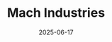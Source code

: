 ---  
layout: startup_page  
title: "Mach Industries"  
id: "machindustries.com"  
permalink: "/machindustriesmachindustries.com06172025/"  
website: "https://www.machindustries.com/"  
funding_round: "Series B"  
funding_amount: "$100M"  
investors: "Khosla Ventures, Bedrock, Sequoia Capital"  
about: "Mach Industries is building a vertically integrated, full-stack industrial base for unmanned warfare. The company delivers modern military speed, scale, and survivability to the U.S. and its allies through its decentralized manufacturing platform, Forge, and a growing portfolio of autonomous defense systems. The funding will accelerate the expansion of its manufacturing platform and drive continued deployment of its core systems."  
markets: "Defense, Manufacturing, Drone Management, Industrial, Infrastructure, National Security"  
hq: "Huntington Beach, California, United States"  
founded_year: "2023"  
linkedin: "https://www.linkedin.com/company/machindustries"  
twitter: "https://twitter.com/Mach_Industries"  
instagram: ""  
facebook: "https://www.facebook.com/mach.industries"  
crunchbase: "https://www.crunchbase.com/organization/mach-industries"  
pitchbook: "https://pitchbook.com/profiles/company/529300-00"  

date_display: "17-Jun-2025"  
date: "2025-06-17"

# SEO Optimization  
meta_title: "Mach Industries - Series B Funding ($100M)"  
meta_description: "Mach Industries, Mach Industries is building a vertically integrated, full-stack industrial base for unmanned warfare. The company delivers modern military speed, scal..."  
meta_keywords: "Mach Industries, Defense, Manufacturing, Drone Management, Industrial, Infrastructure, National Security, Series B funding"  
canonical_url: "https://startup.projectstartups.com/machindustriesmachindustries.com06172025/"  
---